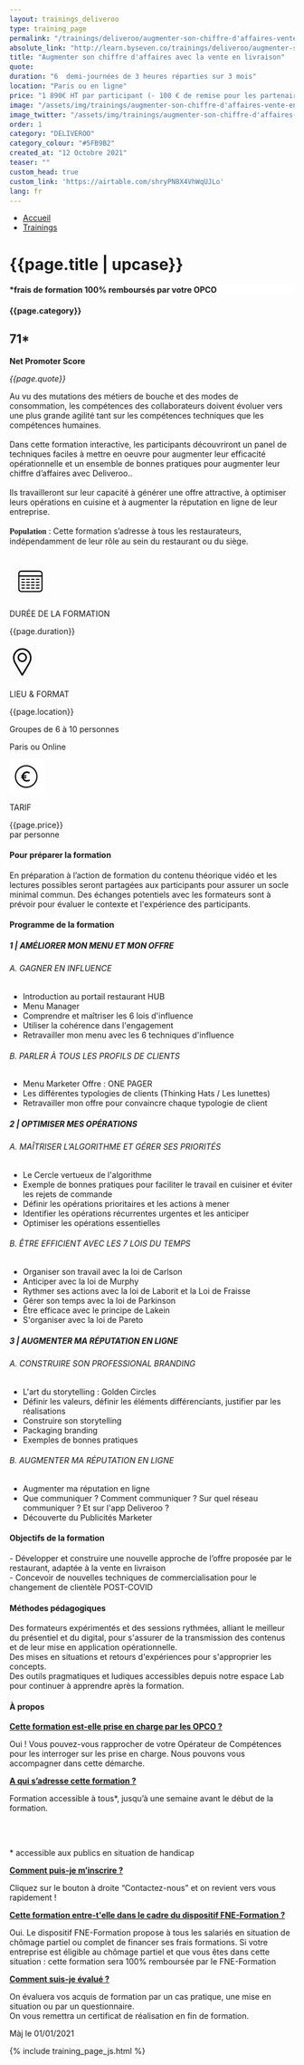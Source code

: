 ```yaml
---
layout: trainings_deliveroo
type: training_page
permalink: "/trainings/deliveroo/augmenter-son-chiffre-d'affaires-vente-en-livraison"
absolute_link: "http://learn.byseven.co/trainings/deliveroo/augmenter-son-chiffre-d'affaires-vente-en-livraison"
title: "Augmenter son chiffre d'affaires avec la vente en livraison"
quote:
duration: "6  demi-journées de 3 heures réparties sur 3 mois"
location: "Paris ou en ligne"
price: "1 890€ HT par participant (- 100 € de remise pour les partenaires Deliveroo)"
image: "/assets/img/trainings/augmenter-son-chiffre-d'affaires-vente-en-livraison.jpg"
image_twitter: "/assets/img/trainings/augmenter-son-chiffre-d'affaires-vente-en-livraison.jpg"
order: 1
category: "DELIVEROO"
category_colour: "#5FB9B2"
created_at: "12 Octobre 2021"
teaser: ""
custom_head: true
custom_link: 'https://airtable.com/shryPN8X4VhWqUJLo'
lang: fr
---
```


<div class="trainings-breadcrumb">
  <nav aria-label="Breadcrumb" class="breadcrumb">
    <ul>
        <li><a href="/">Accueil</a></li>
        <li><a href="/trainings">Trainings</a></li>
    </ul>
  </nav>
</div>
<div class="training-page-main">
  <div class="training-page-main-banner">
    <div class="training-page-main-banner-left">
      <div>
        <div class='training-page-main-banner-left-deliveroo'>
          <h1 class="training-page-main-banner-left-title">{{page.title | upcase}}</h1>
          <h4 style="background: white;color: {{page.category_colour}};">*frais de formation 100% remboursés par votre OPCO</h4>
        </div>
        <div class='category-score'><h4 class="training-page-main-banner-left-category" style="background: {{page.category_colour}};">{{page.category}}</h4>
          <div class='net-promote-score'><h2>71<span>&#42;</span></h2>
          <p><strong>Net Promoter Score</strong></p>
          </div>
        </div>
        <p class="training-page-main-banner-left-quote"><em>{{page.quote}}</em></p>
      </div>
      <p class="training-page-main-banner-left-description">Au vu des mutations des métiers de bouche et des modes de consommation, les compétences des collaborateurs doivent évoluer vers une plus grande agilité tant sur les compétences techniques que les compétences humaines.
      <br><br>
      Dans cette formation interactive, les participants découvriront un panel de techniques faciles à mettre en oeuvre pour augmenter leur efficacité opérationnelle et un ensemble de bonnes pratiques pour augmenter leur chiffre d’affaires avec Deliveroo..
      <br><br>
      Ils travailleront sur leur capacité à générer une offre attractive, à optimiser leurs opérations en cuisine et à augmenter la réputation en ligne de leur entreprise.
      <br><br>
      <strong style='font-family: "Montserrat Bold";'>Population</strong> : Cette formation s’adresse à tous les restaurateurs, indépendamment de leur rôle au sein du restaurant ou du siège.
      </p>
    </div>
    <div class="training-page-main-banner-right">
      <img src="{{page.image}}" alt="">
    </div>
  </div>
</div>
<div class="training-page-infos" style="background: {{page.category_colour}};">
  <div class="training-pages-infos-date">
    <img src="/assets/img/PICTO_DATE.png" alt="" class='training-page-picto'>
    <div class="traning-pages-info-text">
        <p>DURÉE DE LA FORMATION</p>
        <p>{{page.duration}}</p>
    </div>
  </div>
  <div class="training-pages-infos-place">
    <img src="/assets/img/PICTO_LIEU.png" alt="" class='training-page-picto'>
    <div class="traning-pages-info-text">
        <p>LIEU & FORMAT</p>
        <p>{{page.location}}</p>
        <p>Groupes de 6 à 10 personnes</p>
        <p>Paris ou Online</p>
    </div>
  </div>
  <div class="training-pages-infos-price">
    <img src="/assets/img/PICTO_TARIFS.png" alt="" class='training-page-picto'>
    <div class="traning-pages-info-text">
        <p class="align">TARIF</p>
        <p>{{page.price}} <br>par personne</p>
    </div>
  </div>
</div>
<div class="training-page-main-description">
  <div class="training-page-main-description-left" >
    <h4 style="text-decoration-color: {{page.category_colour}};">Pour préparer la formation</h4>
    <p>En préparation à l’action de formation du contenu théorique vidéo et les lectures possibles seront partagées aux participants pour assurer un socle minimal commun. Des échanges potentiels avec les formateurs sont à prévoir pour évaluer le contexte et l'expérience des participants.</p>
    <h4 style="text-decoration-color: {{page.category_colour}};">Programme de la formation</h4>
    <h5 style="color: {{page.category_colour}};">1 | AMÉLIORER MON MENU ET MON OFFRE</h5>
    <h6>A. GAGNER EN INFLUENCE</h6>
    <ul>
      <li>Introduction au portail restaurant HUB</li>
      <li>Menu Manager</li>
      <li>Comprendre et maîtriser les 6 lois d'influence</li>
      <li>Utiliser la cohérence dans l'engagement</li>
      <li>Retravailler mon menu avec les 6 techniques d'influence</li>
    </ul>
    <h6>B. PARLER À TOUS LES PROFILS DE CLIENTS</h6>
    <ul>
      <li>Menu Marketer Offre : ONE PAGER</li>
      <li>Les différentes typologies de clients (Thinking Hats / Les lunettes)</li>
      <li>Retravailler mon offre pour convaincre chaque typologie de client</li>
    </ul>
    <h5 style="color: {{page.category_colour}};">2 | OPTIMISER MES OPÉRATIONS</h5>
    <h6>A. MAÎTRISER L’ALGORITHME ET GÉRER SES PRIORITÉS</h6>
    <ul>
      <li>Le Cercle vertueux de l'algorithme</li>
      <li>Exemple de bonnes pratiques pour faciliter le travail en cuisiner et éviter les rejets de commande</li>
      <li>Définir les opérations prioritaires et les actions à mener</li>
      <li>Identifier les opérations récurrentes urgentes et les anticiper</li>
      <li>Optimiser les opérations essentielles</li>
    </ul>
    <h6>B. ÊTRE EFFICIENT AVEC LES 7 LOIS DU TEMPS</h6>
    <ul>
      <li>Organiser son travail avec la loi de Carlson</li>
      <li>Anticiper avec la loi de Murphy</li>
      <li>Rythmer ses actions avec la loi de Laborit et la Loi de Fraisse</li>
      <li>Gérer son temps avec la loi de Parkinson</li>
      <li>Être efficace avec le principe de Lakein</li>
      <li>S'organiser avec la loi de Pareto</li>
    </ul>
    <h5 style="color: {{page.category_colour}};">3 | AUGMENTER MA RÉPUTATION EN LIGNE</h5>
    <h6>A. CONSTRUIRE SON PROFESSIONAL BRANDING</h6>
    <ul>
      <li>L'art du storytelling : Golden Circles</li>
      <li>Définir les valeurs, définir les éléments différenciants, justifier par les réalisations</li>
      <li>Construire son storytelling</li>
      <li>Packaging branding</li>
      <li>Exemples de bonnes pratiques</li>
    </ul>
    <h6>B. AUGMENTER MA RÉPUTATION EN LIGNE</h6>
    <ul>
      <li>Augmenter ma réputation en ligne</li>
      <li>Que communiquer ? Comment communiquer ? Sur quel réseau communiquer ? Et sur l'app Deliveroo ?</li>
      <li>Découverte du Publicités Marketer</li>
    </ul>
  </div>
  <div class="training-page-main-description-right" >
    <div>
      <h4 style="text-decoration-color: {{page.category_colour}};">Objectifs de la formation</h4>
      <p>
      - Développer et construire une nouvelle approche de l’offre proposée par le restaurant, adaptée à la vente en livraison<br>
      - Concevoir de nouvelles techniques de commercialisation pour le changement de clientèle POST-COVID<br>
      </p>
      <h4 style="text-decoration-color: {{page.category_colour}};">Méthodes pédagogiques</h4>
      <p>
       Des formateurs expérimentés et des sessions rythmées, alliant le meilleur du présentiel et du digital, pour s'assurer de la transmission des contenus et de leur mise en application opérationnelle.
      <br>Des mises en situations et retours d'expériences pour s'approprier les concepts.
      <br>Des outils pragmatiques et ludiques accessibles depuis notre espace Lab pour continuer à apprendre après la formation.
      </p>
      <h4 style="text-decoration-color: {{page.category_colour}};">À propos</h4>
      <div class="training-page-faq-element">
        <a class='training-page-faq-question-link' data-toggle="collapse" href="#collapse1" role="button" aria-expanded="false" aria-controls="collapse1" style="color: {{page.category_colour}};">
          <div class="training-page-faq-question flex-row-between-centered">
            <p><strong>Cette formation est-elle prise en charge par les OPCO ?</strong></p>
            <i class="fas fa-angle-down fa-2x"></i>
            <i class="fas fa-angle-up fa-2x hidden"></i>
          </div>
        </a>
        <div class="training-page-faq-answer collapse" id="collapse1">
          <p>Oui ! Vous pouvez-vous rapprocher de votre Opérateur de Compétences pour les interroger sur les prise en charge. Nous pouvons vous accompagner dans cette démarche.</p>
        </div>
      </div>
      <div class="training-page-faq-element">
        <a class='training-page-faq-question-link' data-toggle="collapse" href="#collapse2" role="button" aria-expanded="false" aria-controls="collapse2" style="color: {{page.category_colour}};">
          <div class="training-page-faq-question flex-row-between-centered">
            <p><strong>A qui s’adresse cette formation ?</strong></p>
            <i class="fas fa-angle-down fa-2x"></i>
            <i class="fas fa-angle-up fa-2x hidden"></i>
          </div>
        </a>
        <div class="training-page-faq-answer collapse" id="collapse2">
          <p>Formation accessible à tous*, jusqu’à une semaine avant le début de la formation.</p><br><br>
          <p> * accessible aux publics en situation de handicap</p>
        </div>
      </div>
      <div class="training-page-faq-element">
        <a class='training-page-faq-question-link' data-toggle="collapse" href="#collapse3" role="button" aria-expanded="false" aria-controls="collapse3" style="color: {{page.category_colour}};">
          <div class="training-page-faq-question flex-row-between-centered">
            <p><strong>Comment puis-je m’inscrire ?</strong></p>
            <i class="fas fa-angle-down fa-2x"></i>
            <i class="fas fa-angle-up fa-2x hidden"></i>
          </div>
        </a>
        <div class="training-page-faq-answer collapse" id="collapse3">
          <p>Cliquez sur le bouton à droite “Contactez-nous” et on revient vers vous rapidement !</p>
        </div>
      </div>
      <div class="training-page-faq-element">
        <a class='training-page-faq-question-link' data-toggle="collapse" href="#collapse4" role="button" aria-expanded="false" aria-controls="collapse4" style="color: {{page.category_colour}};">
          <div class="training-page-faq-question flex-row-between-centered">
            <p><strong>Cette formation entre-t'elle dans le cadre du dispositif FNE-Formation ?</strong></p>
            <i class="fas fa-angle-down fa-2x"></i>
            <i class="fas fa-angle-up fa-2x hidden"></i>
          </div>
        </a>
        <div class="training-page-faq-answer collapse" id="collapse4">
          <p>Oui. Le dispositif FNE-Formation propose à tous les salariés en situation de chômage partiel ou complet de financer ses frais formations. Si votre entreprise est éligible au chômage partiel et que vous êtes dans cette situation : cette formation sera 100% remboursée par le FNE-Formation</p>
        </div>
      </div>
      <div class="training-page-faq-element">
        <a class='training-page-faq-question-link' data-toggle="collapse" href="#collapse5" role="button" aria-expanded="false" aria-controls="collapse4" style="color: {{page.category_colour}};">
          <div class="training-page-faq-question flex-row-between-centered">
            <p><strong>Comment suis-je évalué ?</strong></p>
            <i class="fas fa-angle-down fa-2x"></i>
            <i class="fas fa-angle-up fa-2x hidden"></i>
          </div>
        </a>
        <div class="training-page-faq-answer collapse" id="collapse5">
          <p>On évaluera vos acquis de formation par un cas pratique, une mise en situation ou par un questionnaire.<br>
          On vous remettra un certificat de réalisation en fin de formation.</p>
        </div>
      </div>
      <div class="training-additional-info">
        <p>Màj le 01/01/2021</p>
      </div>
    </div>
  </div>
</div>

{% include training_page_js.html %}

